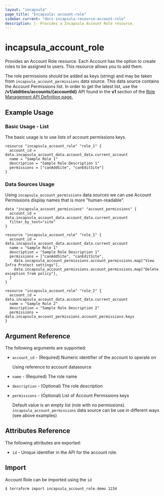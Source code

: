 ```yaml
---
layout: "incapsula"
page_title: "Incapsula: account-role"
sidebar_current: "docs-incapsula-resource-account-role"
description: |- Provides a Incapsula Account Role resource.
---
```


# incapsula_account_role

Provides an Account Role resource.
Each Account has the option to create roles to be assigned to users. This resource allows you to add them.

The role permissions should be added as keys (string) and may be taken from `incapsula_account_permissions` data source.
This data source contains the Account Permissions list.
In order to get the latest list, use the <b>/v1/abilities/accounts/{accountId}</b> API found in the <b>v1</b> section of the
[Role Management API Definition page.](https://docs.imperva.com/bundle/cloud-application-security/page/roles-api-definition.htm)


## Example Usage

### Basic Usage - List

The basic usage is to use lists of account permissions keys.

```hcl
resource "incapsula_account_role" "role_1" {
  account_id = data.incapsula_account_data.account_data.current_account
  name = "Sample Role 1"
  description = "Sample Role Description 1"
  permissions = ["canAddSite", "canEditSite"]
}
```

### Data Sources Usage

Using `incapsula_account_permissions` data sources we can use Account Permissions display names that is more "human-readable".

```hcl
data "incapsula_account_permissions" "account_permissions" {
  account_id = data.incapsula_account_data.account_data.current_account
  filter_by_text="site"
}

resource "incapsula_account_role" "role_1" {
  account_id = data.incapsula_account_data.account_data.current_account
  name = "Sample Role 1"
  description = "Sample Role Description 1"
  permissions = ["canAddSite", "canEditSite",
    data.incapsula_account_permissions.account_permissions.map["View Infra Protect settings"],
    data.incapsula_account_permissions.account_permissions.map["Delete exception from policy"],
  ]
}

resource "incapsula_account_role" "role_2" {
  account_id = data.incapsula_account_data.account_data.current_account
  name = "Sample Role 2"
  description = "Sample Role Description 2"
  permissions = data.incapsula_account_permissions.account_permissions.keys
}
```


## Argument Reference

The following arguments are supported:

* `account_id` - (Required) Numeric identifier of the account to operate on

  Using reference to account datasource

* `name` - (Required) The role name

* `description` - (Optional) The role description

* `permissions` - (Optional) List of Account Permissions keys

  Default value is an empty list (role with no permissions).
  `incapsula_account_permissions` data source can be use in different ways (see above examples)


## Attributes Reference

The following attributes are exported:

* `id` - Unique identifier in the API for the account role.

## Import

Account Role can be imported using the `id`
```
$ terraform import incapsula_account_role.demo 1234
```